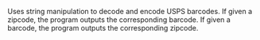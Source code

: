 Uses string manipulation to decode and encode USPS barcodes. If given a zipcode, the program outputs the corresponding barcode. If given a barcode, the program outputs the corresponding zipcode.

